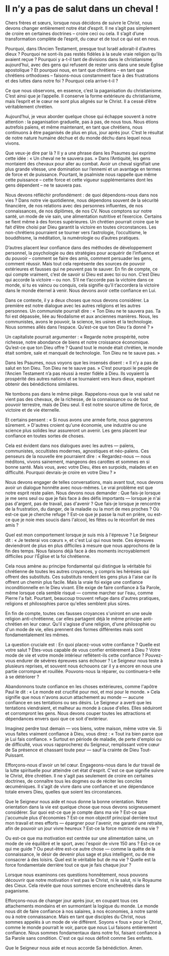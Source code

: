 # Il n’y a pas de salut dans un cheval !  

Chers frères et sœurs, lorsque nous décidons de suivre le Christ, nous devons changer entièrement notre état d’esprit. Il ne s’agit pas simplement de croire en certaines doctrines – croire ceci ou cela. Il s’agit d’une transformation complète de l’esprit, du cœur et de tout ce qui est en nous.  

Pourquoi, dans l’Ancien Testament, presque tout Israël adorait-il d’autres dieux ? Pourquoi ne sont-ils pas restés fidèles à la seule vraie religion qu’ils avaient reçue ? Pourquoi y a-t-il tant de divisions dans le christianisme aujourd’hui, avec des gens qui refusent de rester unis dans une seule Église apostolique ? Et pourquoi nous, en tant que chrétiens – en tant que chrétiens orthodoxes – faisons-nous constamment face à des frustrations et des luttes dans notre foi ? Pourquoi cela arrive-t-il ?  

Ce que nous observons, en essence, c’est la paganisation du christianisme. C’est ainsi que je l’appelle. Il conserve la forme extérieure du christianisme, mais l’esprit et le cœur ne sont plus alignés sur le Christ. Il a cessé d’être véritablement chrétien.  

Aujourd’hui, je veux aborder quelque chose qui échappe souvent à notre attention : la paganisation graduelle, pas à pas, de nous tous. Nous étions autrefois païens, et même maintenant, en tant que chrétiens, nous continuons à être paganisés de plus en plus, jour après jour. C’est le résultat de notre nature humaine déchue et du monde déchu dans lequel nous vivons.  

Que veux-je dire par là ? Il y a une phrase dans les Psaumes qui exprime cette idée : « Un cheval ne te sauvera pas. » Dans l’Antiquité, les gens montaient des chevaux pour aller au combat. Avoir un cheval signifiait une plus grande vitesse, une domination sur l’ennemi et un avantage en termes de force et de puissance. Pourtant, le psalmiste nous rappelle que même cette puissance – cette force et cette vigueur supplémentaires dont les gens dépendent – ne te sauvera pas.  

Nous devons réfléchir profondément : de quoi dépendons-nous dans nos vies ? Dans notre vie quotidienne, nous dépendons souvent de la sécurité financière, de nos relations avec des personnes influentes, de nos connaissances, de nos diplômes, de nos CV. Nous comptons sur notre santé, un mode de vie sain, une alimentation nutritive et l’exercice. Certains se fient même à des forces supérieures. Un chrétien pourrait croire que le fait d’être choisi par Dieu garantit la victoire en toutes circonstances. Les non-chrétiens pourraient se tourner vers l’astrologie, l’occultisme, le bouddhisme, la méditation, la numérologie ou d’autres pratiques.  

D’autres placent leur confiance dans des méthodes de développement personnel, la psychologie ou des stratégies pour acquérir de l’influence et du pouvoir – comment se faire des amis, comment persuader les gens, comment réussir. Mais tout cela représente des sources de pouvoir extérieures et fausses qui ne peuvent pas te sauver. En fin de compte, ce qui compte vraiment, c’est de savoir si Dieu est avec toi ou non. C’est Dieu qui accorde la victoire – ou non. S’il ne t’accorde pas la victoire dans ce monde, si tu es vaincu ou conquis, cela signifie qu’il t’accordera la victoire dans le monde éternel à venir. Nous devons avoir cette confiance en Lui.  

Dans ce contexte, il y a deux choses que nous devons considérer. La première est notre dialogue avec les autres religions et les autres personnes. Un communiste pourrait dire : « Ton Dieu ne te sauvera pas. Ta foi est dépassée, liée au féodalisme et aux anciennes manières. Nous, les communistes, avons le pouvoir, la science, les usines et la technologie. Nous sommes allés dans l’espace. Qu’est-ce que ton Dieu t’a donné ? »  

Un capitaliste pourrait argumenter : « Regarde notre prospérité, notre richesse, notre abondance de biens et notre croissance économique. Qu’est-ce que ton Dieu offre ? Quand tout le monde était chrétien, le monde était sombre, sale et manquait de technologie. Ton Dieu ne te sauve pas. »  

Dans les Psaumes, nous voyons que les insensés disent : « Il n’y a pas de salut en ton Dieu. Ton Dieu ne te sauve pas. » C’est pourquoi le peuple de l’Ancien Testament n’a pas réussi à rester fidèle à Dieu. Ils voyaient la prospérité des autres nations et se tournaient vers leurs dieux, espérant obtenir des bénédictions similaires.  

Ne tombons pas dans le même piège. Rappelons-nous que le vrai salut ne vient pas des chevaux, de la richesse, de la connaissance ou de tout pouvoir terrestre, mais de Dieu seul. Il est notre source ultime de force, de victoire et de vie éternelle.

Et certains pensent : « Si nous avons une armée forte, nous gagnerons sûrement. » D'autres croient qu'une économie, une industrie ou une science plus solides leur assureront un avenir. Les gens placent leur confiance en toutes sortes de choses.

Cela est évident dans nos dialogues avec les autres — païens, communistes, occultistes modernes, agnostiques et néo-païens. Ces penseurs de la nouvelle ère pourraient dire : « Regardez-nous — nous méditons, vivons sainement, mangeons des carottes et sommes en si bonne santé. Mais vous, avec votre Dieu, êtes en surpoids, malades et en difficulté. Pourquoi devrais-je croire en votre Dieu ? »

Nous devons engager de telles conversations, mais avant tout, nous devons avoir un dialogue honnête avec nous-mêmes. Le vrai problème est que notre esprit reste païen. Nous devons nous demander : Que fais-je lorsque je me sens seul ou que je fais face à des défis importants — lorsque je n'ai pas d'argent, pas de travail, pas d'avenir ? Que fais-je lorsque je rencontre de la frustration, du danger, de la maladie ou la mort de mes proches ? Où est-ce que je cherche refuge ? Est-ce que je passe la nuit en prière, ou est-ce que je noie mes soucis dans l'alcool, les fêtes ou le réconfort de mes amis ?

Quel est mon comportement lorsque je suis mis à l'épreuve ? Le Seigneur dit : « Je testerai vos cœurs », et c'est Lui qui nous teste. Ces épreuves deviendront de plus en plus difficiles à mesure que nous approchons de la fin des temps. Nous faisons déjà face à des moments incroyablement difficiles pour l'Église et la foi chrétienne.

Cela nous amène au principe fondamental qui distingue la véritable foi chrétienne de toutes les autres croyances, y compris les hérésies qui offrent des substituts. Ces substituts rendent les gens plus à l'aise car ils offrent un chemin plus facile. Mais la vraie foi exige une confiance inconditionnelle en le Dieu vivant. Elle exige de faire confiance à Sa Parole, même lorsque cela semble risqué — comme marcher sur l'eau, comme Pierre l'a fait. Pourtant, beaucoup trouvent refuge dans d'autres pratiques, religions et philosophies parce qu'elles semblent plus sûres.

En fin de compte, toutes ces fausses croyances s'uniront en une seule religion anti-chrétienne, car elles partagent déjà le même principe anti-chrétien en leur cœur. Qu'il s'agisse d'une religion, d'une philosophie ou d'un mode de vie, elles prennent des formes différentes mais sont fondamentalement les mêmes.

La question cruciale est : En quoi placez-vous votre confiance ? Quelle est votre salut ? Êtes-vous capable de vous confier entièrement à Dieu ? Votre mode de vie et votre monde intérieur reflètent-ils cette confiance ? Pouvez-vous endurer de sévères épreuves sans échouer ? Le Seigneur nous teste à plusieurs reprises, et souvent nous échouons car il y a encore en nous une partie corrompue et rouillée. Pouvons-nous la réparer, ou continuera-t-elle à se détériorer ?

Abandonnons toute confiance en les choses extérieures, comme l'apôtre Paul le dit : « Le monde est crucifié pour moi, et moi pour le monde. » Cela signifie que nous n'avons aucun attachement au monde — aucune confiance en ses tentations ou ses désirs. Le Seigneur a averti que les tentations viendraient, et malheur au monde à cause d'elles. Elles séduiront et corrompront les gens. Nous devons couper toutes les attractions et dépendances envers quoi que ce soit d'extérieur.

Imaginez perdre tout demain — vos biens, votre maison, même votre vie. Si vous faites vraiment confiance à Dieu, vous direz : « Tout ira bien parce que je Lui fais confiance. » Surtout en période de maladie, de perte d'emploi ou de difficulté, vous vous rapprocherez du Seigneur, remplissant votre cœur de Sa présence et chassant toute peur — sauf la crainte de Dieu Tout-Puissant.

Efforçons-nous d'avoir un tel cœur. Engageons-nous dans le dur travail de la lutte spirituelle pour atteindre cet état d'esprit. C'est ce que signifie suivre le Christ, être chrétien. Il ne s'agit pas seulement de croire en certaines doctrines, de connaître tous les dogmes ou de réciter les conciles œcuméniques. Il s'agit de vivre dans une confiance et une dépendance totale envers Dieu, quelles que soient les circonstances.

Que le Seigneur nous aide et nous donne la bonne orientation. Notre orientation dans la vie est quelque chose que nous devons soigneusement considérer. Sur quoi est-ce que je compte dans ma vie ? Est-ce que j'accumule plus d'économies ? Est-ce mon objectif principal derrière tout mon travail et mes efforts — épargner pour l'avenir, me garantir une retraite, afin de pouvoir un jour vivre heureux ? Est-ce la force motrice de ma vie ?

Ou est-ce que ma motivation est centrée sur une alimentation saine, un mode de vie équilibré et le sport, avec l'espoir de vivre 150 ans ? Est-ce ce qui me guide ? Ou peut-être est-ce autre chose — comme la quête de la connaissance, le désir de devenir plus sage et plus intelligent, ou de me consacrer à des loisirs. Quel est le véritable but de ma vie ? Quelle est la force fondamentale derrière tout ce que je fais chaque jour ?

Lorsque nous examinons ces questions honnêtement, nous pouvons découvrir que notre motivation n'est pas le Christ, ni le salut, ni le Royaume des Cieux. Cela révèle que nous sommes encore enchevêtrés dans le paganisme.

Efforçons-nous de changer jour après jour, en coupant tous ces attachements mondains et en surmontant la logique du monde. Le monde nous dit de faire confiance à nos salaires, à nos économies, à notre santé ou à notre connaissance. Mais en tant que disciples du Christ, nous sommes appelés à un mode de vie différent. Soyons « fous » pour le Christ, comme le monde pourrait le voir, parce que nous Lui faisons entièrement confiance. Nous sommes fondamentaux dans notre foi, faisant confiance à Sa Parole sans condition. C'est ce qui nous définit comme Ses enfants.

Que le Seigneur nous aide et nous accorde Sa bénédiction. Amen.

